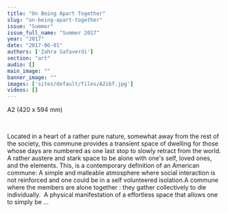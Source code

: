 ```yaml
---
title: "On Being Apart Together"
slug: "on-being-apart-together"
issue: "Summer"
issue_full_name: "Summer 2017"
year: "2017"
date: "2017-06-01"
authors: ['Zahra Safaverdi']
section: "art"
audio: []
main_image: ""
banner_image: ""
images: ['sites/default/files/A2ibf.jpg']
videos: []
---
```

A2 (420 x 594 mm)

  

 Located in a heart of a rather pure nature, somewhat away from the rest of the society, this commune provides a transient space of dwelling for those whose days are numbered as one last stop to slowly retract from the world. A rather austere and stark space to be alone with one's self, loved ones, and the elements. This, is a contemporary definition of an American commune: A simple and malleable atmosphere where social interaction is not reinforced and one could be in a self volunteered isolation.A commune where the members are alone together : they gather collectively to die individually.  A physical manifestation of a effortless space that allows one to simply be ...

